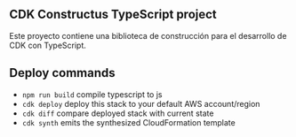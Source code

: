 ## CDK Constructus TypeScript project

Este proyecto contiene una biblioteca de construcción para el desarrollo de CDK con TypeScript.

## Deploy commands

* `npm run build`   compile typescript to js
* `cdk deploy`      deploy this stack to your default AWS account/region
* `cdk diff`        compare deployed stack with current state
* `cdk synth`       emits the synthesized CloudFormation template

